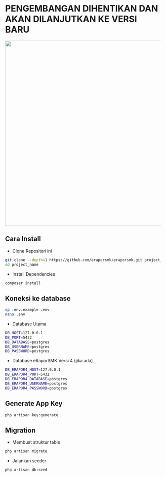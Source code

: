 <h1>PENGEMBANGAN DIHENTIKAN DAN AKAN DILANJUTKAN KE VERSI BARU</h1>

<p align="center"><img src="http://erapor-smk.net/logo.png" width="600"></p>

## Cara Install

- Clone Repositori ini
```bash
git clone --depth=1 https://github.com/eraporsmk/eraporsmk.git project_name
cd project_name
```
- Install Dependencies
```bash
composer install
```

## Koneksi ke database
```bash
cp .env.example .env
nano .env
```

- Database Utama
```bash
DB_HOST=127.0.0.1
DB_PORT=5432
DB_DATABASE=postgres
DB_USERNAME=postgres
DB_PASSWORD=postgres
```

- Database eRaporSMK Versi 4 (jika ada)
```bash
DB_ERAPOR4_HOST=127.0.0.1
DB_ERAPOR4_PORT=5432
DB_ERAPOR4_DATABASE=postgres
DB_ERAPOR4_USERNAME=postgres
DB_ERAPOR4_PASSWORD=postgres
```

## Generate App Key
```bash
php artisan key:generate
```

## Migration
- Membuat struktur table
```bash
php artisan migrate
```

- Jalankan seeder
```bash
php artisan db:seed
```
